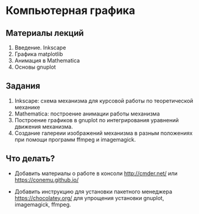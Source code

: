 # Компьютерная графика

## Материалы лекций

1. Введение. Inkscape
1. Графика matplotlib
1. Анимация в Mathematica
1. Основы gnuplot

## Задания

1. Inkscape: cхема механизма для курсовой работы по теоретической механике
1. Mathematica: построение анимации работы механизма
1. Построение графиков в gnuplot по интегрирования уравнений движения механизма.
1. Создание галереии изображений механизма в разным положениях при помощи программ ffmpeg и imagemagick.

## Что делать?

- Добавить материалы о работе в консоли http://cmder.net/ или https://conemu.github.io/

- Добавить инструкцию для установки пакетного менеджера https://chocolatey.org/ для упрощения установки gnuplot, imagemagick, ffmpeg.

